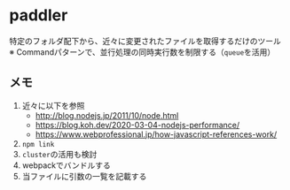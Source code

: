 # paddler

特定のフォルダ配下から、近々に変更されたファイルを取得するだけのツール  
※ Commandパターンで、並行処理の同時実行数を制限する（`queue`を活用）  

## メモ

1. 近々に以下を参照
   - <http://blog.nodejs.jp/2011/10/node.html>
   - <https://blog.koh.dev/2020-03-04-nodejs-performance/>
   - <https://www.webprofessional.jp/how-javascript-references-work/>
2. `npm link`
3. `cluster`の活用も検討
4. webpackでバンドルする
5. 当ファイルに引数の一覧を記載する
